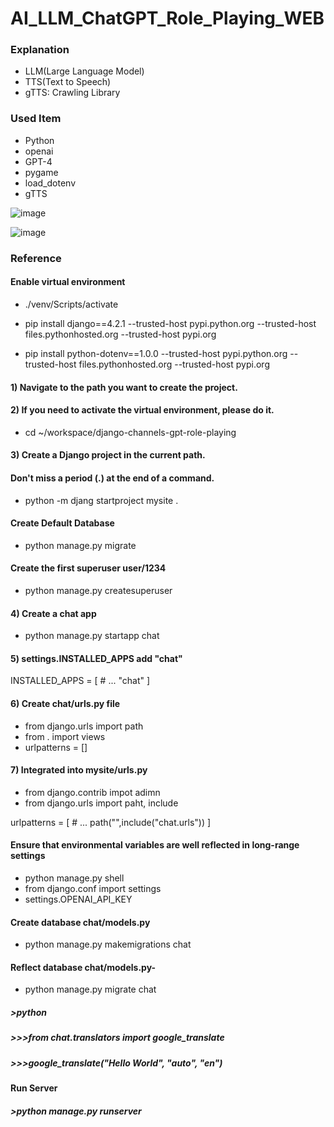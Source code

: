# AI_LLM_ChatGPT_Role_Playing_WEB

### Explanation
- LLM(Large Language Model)
- TTS(Text to Speech)
- gTTS: Crawling Library
  
### Used Item
- Python 
- openai
- GPT-4
- pygame
- load_dotenv
- gTTS

![image](https://github.com/SeungIlJang/AI_LLM_ChatGPT_Role_Playing_WEB/assets/45052948/bde68a4b-b244-4f47-8111-56944ddb9edb)


![image](https://github.com/SeungIlJang/AI_LLM_ChatGPT_Role_Playing_WEB/assets/45052948/c999a44e-eac1-4e73-83a2-39da0978f549)

### Reference
#### Enable virtual environment
- ./venv/Scripts/activate

- pip install django==4.2.1 --trusted-host pypi.python.org --trusted-host files.pythonhosted.org --trusted-host pypi.org
- pip install python-dotenv==1.0.0 --trusted-host pypi.python.org --trusted-host files.pythonhosted.org --trusted-host pypi.org

#### 1) Navigate to the path you want to create the project.
#### 2) If you need to activate the virtual environment, please do it.
- cd ~/workspace/django-channels-gpt-role-playing

#### 3) Create a Django project in the current path.
#### Don't miss a period (.) at the end of a command.
- python -m djang startproject mysite .
#### Create Default Database
- python manage.py migrate 
#### Create the first superuser user/1234
- python manage.py createsuperuser

#### 4) Create a chat app
- python manage.py startapp chat

#### 5) settings.INSTALLED_APPS add "chat"
INSTALLED_APPS = [
	# ...
	"chat"
 ]

#### 6) Create chat/urls.py file
- from django.urls import path
- from . import views
- urlpatterns = []

#### 7) Integrated into mysite/urls.py
- from django.contrib impot adimn
- from django.urls import paht, include

urlpatterns = [
	# ...
	path("",include("chat.urls"))
]

#### Ensure that environmental variables are well reflected in long-range settings
- python manage.py shell
- from django.conf import settings
- settings.OPENAI_API_KEY

#### Create database chat/models.py
- python manage.py makemigrations chat
#### Reflect database chat/models.py- 
- python manage.py migrate chat
##### >python
##### >>>from chat.translators import google_translate
##### >>>google_translate("Hello World", "auto", "en")

#### Run Server
##### >python manage.py runserver

